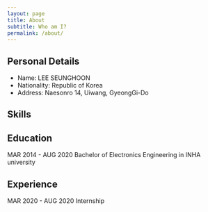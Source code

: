 ```yaml
---
layout: page
title: About
subtitle: Who am I?
permalink: /about/
---
```


## Personal Details
  * Name: LEE SEUNGHOON
  * Nationality: Republic of Korea
  * Address: Naesonro 14, Uiwang, GyeongGi-Do

## Skills
## 
## Education
  MAR 2014 - AUG 2020 Bachelor of Electronics Engineering in INHA university

## Experience
MAR 2020 - AUG 2020 Internship

##


